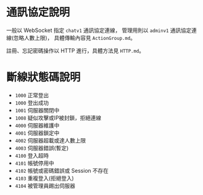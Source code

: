 # 通訊協定說明
一般以 WebSocket 指定 `chatv1` 通訊協定連線，
管理用則以 `adminv1` 通訊協定連線(忽略人數上限)，
具體傳輸內容見 `ActionGroup.md`。

註冊、忘記密碼操作以 HTTP 進行，具體方法見 `HTTP.md`。

# 斷線狀態碼說明
* `1000` 正常登出
* `1000` 登出成功
* `1001` 伺服器關閉中
* `1008` 疑似攻擊或IP被封鎖，拒絕連線
* `4000` 伺服器維護中
* `4001` 伺服器鎖定中
* `4002` 伺服器超載或達人數上限
* `4003` 伺服器錯誤(暫定)
* `4100` 登入超時
* `4101` 帳號停用中
* `4102` 帳號或密碼錯誤或 Session 不存在
* `4103` 重複登入(拒絕登入)
* `4104` 被管理員踢出伺服器